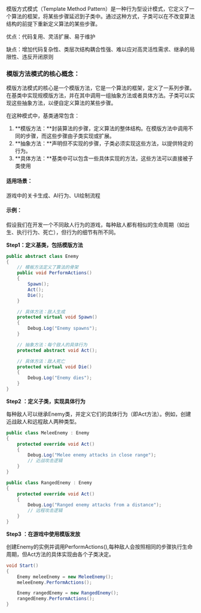 模版方式模式（Template Method Pattern）是一种行为型设计模式，它定义了一个算法的框架，将某些步骤延迟到子类中。通过这种方式，子类可以在不改变算法结构的前提下重新定义算法的某些步骤。

优点：代码复用、灵活扩展、易于维护

缺点：增加代码复杂性、类层次结构耦合性强、难以应对高灵活性需求、继承的局限性、违反开闭原则

### 模版方法模式的核心概念：

模版方法模式的核心是一个模版方法，它是一个算法的框架，定义了一系列步骤。在基类中实现规模版方法，并在其中调用一组抽象方法或者具体方法。子类可以实现这些抽象方法，以便自定义算法的某些步骤。

在这种模式中，基类通常包含：

1. **模版方法：**封装算法的步骤，定义算法的整体结构。在模版方法中调用不同的步骤，而这些步骤由子类实现或扩展。
2. **抽象方法：**声明但不实现的步骤，子类必须实现这些方法，以提供特定的行为。
3. **具体方法：**基类中可以包含一些具体实现的方法，这些方法可以直接被子类使用

#### 适用场景：

游戏中的关卡生成、AI行为、UI绘制流程

#### 示例：

假设我们在开发一个不同敌人行为的游戏，每种敌人都有相似的生命周期（如出生、执行行为、死亡），但行为的细节有所不同。

**Step1：定义基类，包括模版方法**

```csharp
public abstract class Enemy
{
    // 模板方法定义了算法的骨架
    public void PerformActions()
    {
        Spawn();
        Act();
        Die();
    }

    // 具体方法：敌人生成
    protected virtual void Spawn()
    {
        Debug.Log("Enemy spawns");
    }

    // 抽象方法：每个敌人的具体行为
    protected abstract void Act();

    // 具体方法：敌人死亡
    protected virtual void Die()
    {
        Debug.Log("Enemy dies");
    }
}

```

**Step2 ：定义子类，实现具体行为**

每种敌人可以继承Enemy类，并定义它们的具体行为（即Act方法）。例如，创建近战敌人和远程敌人两种类型。

```csharp
public class MeleeEnemy : Enemy
{
    protected override void Act()
    {
        Debug.Log("Melee enemy attacks in close range");
        // 近战攻击逻辑
    }
}

public class RangedEnemy : Enemy
{
    protected override void Act()
    {
        Debug.Log("Ranged enemy attacks from a distance");
        // 远程攻击逻辑
    }
}

```

**Step3 ：在游戏中使用模版发放**

创建Enemy的实例并调用PerformActions(),每种敌人会按照相同的步骤执行生命周期，但Act方法的具体实现由各个子类决定。

```csharp
void Start()
{
    Enemy meleeEnemy = new MeleeEnemy();
    meleeEnemy.PerformActions();

    Enemy rangedEnemy = new RangedEnemy();
    rangedEnemy.PerformActions();
}

```

